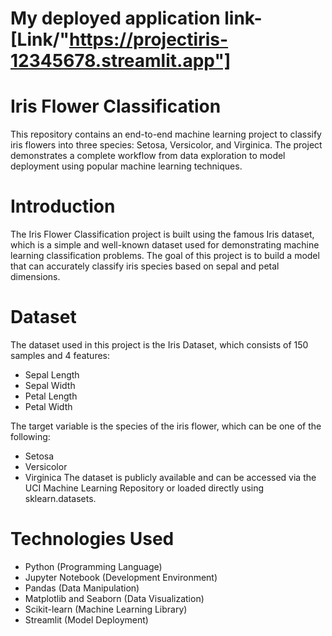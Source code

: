 # My deployed application link- [Link/"https://projectiris-12345678.streamlit.app"]
# Iris Flower Classification
This repository contains an end-to-end machine learning project to classify iris flowers into three species: Setosa, Versicolor, and Virginica. The project demonstrates a complete workflow from data exploration to model deployment using popular machine learning techniques.

# Introduction
The Iris Flower Classification project is built using the famous Iris dataset, which is a simple and well-known dataset used for demonstrating machine learning classification problems. The goal of this project is to build a model that can accurately classify iris species based on sepal and petal dimensions.

# Dataset
The dataset used in this project is the Iris Dataset, which consists of 150 samples and 4 features:
* Sepal Length
* Sepal Width
* Petal Length
* Petal Width

The target variable is the species of the iris flower, which can be one of the following:
* Setosa
* Versicolor
* Virginica
The dataset is publicly available and can be accessed via the UCI Machine Learning Repository or loaded directly using sklearn.datasets.

#  Technologies Used
* Python (Programming Language)
* Jupyter Notebook (Development Environment)
* Pandas (Data Manipulation)
* Matplotlib and Seaborn (Data Visualization)
* Scikit-learn (Machine Learning Library)
* Streamlit (Model Deployment)
